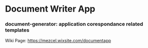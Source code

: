# Document Writer App

### document-generator: application corespondance related templates

Wiki Page:
https://mezcel.wixsite.com/documentapp

